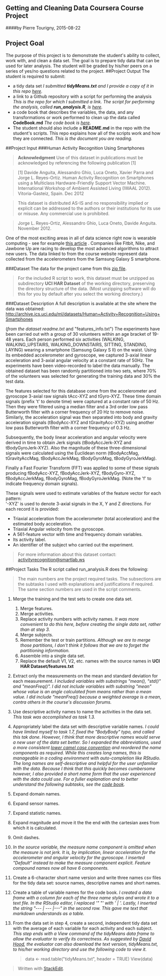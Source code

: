 **Getting and Cleaning Data Coursera Course Project**
----------------------------------------
####by Pierre Tourigny, 2015-08-22
## Project Goal
The purpose of this project is to demonstrate the student's ability to collect, work with, and clean a data set. The goal is to prepare tidy data that can be used for later analysis. The student will be graded by his/her peers on a series of yes/no questions related to the project. 
##Project Output
The student is required to submit:

*  a tidy data set
*I submitted **tidyMeans.txt** and I provide a copy of it in this repo [here](tidyMeans.txt).*
* a link to a Github repository with a script for performing the analysis
*This is the repo for which I submitted a link. The script for performing the analysis, called **run_analysis.R**, is [here](run_analysis.R).*
* a code book that describes the variables, the data, and any transformations or work performed to clean up the data called **CodeBook.md**
 *The code book is [here](CodeBook.md).*
* The student should also include a **README.md** in the repo with the student's scripts. This repo explains how all of the scripts work and how they are connected. 
*This is the document you are reading.*

##Project Input
###Human Activity Recognition Using Smartphones
>**Acknowledgment**
>Use of this dataset in publications must be acknowledged by referencing the following publication [1] 

>[1] Davide Anguita, Alessandro Ghio, Luca Oneto, Xavier Parra and Jorge L. Reyes-Ortiz. Human Activity Recognition on Smartphones using a Multiclass Hardware-Friendly Support Vector Machine. International Workshop of Ambient Assisted Living (IWAAL 2012). Vitoria-Gasteiz, Spain. Dec 2012

>This dataset is distributed AS-IS and no responsibility implied or explicit can be addressed to the authors or their institutions for its use or misuse. Any commercial use is prohibited.

>Jorge L. Reyes-Ortiz, Alessandro Ghio, Luca Oneto, Davide Anguita. November 2012.

One of the most exciting areas in all of data science right now is wearable computing - see for example [this article](http://www.insideactivitytracking.com/data-science-activity-tracking-and-the-battle-for-the-worlds-top-sports-brand/) . Companies like Fitbit, Nike, and Jawbone Up are racing to develop the most advanced algorithms to attract new users. The data linked to from the course website represent data collected from the accelerometers from the Samsung Galaxy S smartphone. 

###Dataset
The data for the project came from this [zip file](https://d396qusza40orc.cloudfront.net/getdata/projectfiles/UCI%20HAR%20Dataset.zip).
>For the included R script to work, this dataset must be unzipped as subdirectory **UCI HAR Dataset** of the working directory, preserving the directory structure of the data. (Most unzipping software will do this for you by default after you select the working directory.)

###Dataset Description
A full description is available at the site where the data was obtained:
http://archive.ics.uci.edu/ml/datasets/Human+Activity+Recognition+Using+Smartphones

(*from the dataset readme.txt* and "features_info.txt")  The experiments have been carried out with a group of 30 volunteers within an age bracket of 19-48 years. Each person performed six activities (WALKING, WALKING_UPSTAIRS, WALKING_DOWNSTAIRS, SITTING, STANDING, LAYING) wearing a smartphone (Samsung Galaxy S II) on the  waist. Using its embedded accelerometer and gyroscope, we captured 3-axial linear acceleration and 3-axial angular velocity at a constant rate of 50Hz. The experiments have been video-recorded to label the data manually. The obtained dataset has been randomly partitioned into two sets, where 70% of the volunteers was selected for generating the training data and 30% the test data. 

The features selected for this database come from the accelerometer and gyroscope 3-axial raw signals tAcc-XYZ and tGyro-XYZ. These time domain signals (prefix 't' to denote time) were captured at a constant rate of 50 Hz. Then they were filtered using a median filter and a 3rd order low pass Butterworth filter with a corner frequency of 20 Hz to remove noise. Similarly, the acceleration signal was then separated into body and gravity acceleration signals (tBodyAcc-XYZ and tGravityAcc-XYZ) using another low pass Butterworth filter with a corner frequency of 0.3 Hz. 

Subsequently, the body linear acceleration and angular velocity were derived in time to obtain Jerk signals (tBodyAccJerk-XYZ and tBodyGyroJerk-XYZ). Also the magnitude of these three-dimensional signals were calculated using the Euclidean norm (tBodyAccMag, tGravityAccMag, tBodyAccJerkMag, tBodyGyroMag, tBodyGyroJerkMag). 

Finally a Fast Fourier Transform (FFT) was applied to some of these signals producing fBodyAcc-XYZ, fBodyAccJerk-XYZ, fBodyGyro-XYZ, fBodyAccJerkMag, fBodyGyroMag, fBodyGyroJerkMag. (Note the 'f' to indicate frequency domain signals). 

These signals were used to estimate variables of the feature vector for each pattern:  
'-XYZ' is used to denote 3-axial signals in the X, Y and Z directions.
For each record it is provided:   

*   Triaxial acceleration from the accelerometer (total acceleration) and the estimated body acceleration.
* Triaxial Angular velocity from the gyroscope. 
* A 561-feature vector with time and frequency domain variables. 
* Its activity label. 
* An identifier of the subject who carried out the experiment.

> For more information about this dataset contact:
> [activityrecognition@smartlab.ws](activityrecognition@smartlab.ws)

##Project Tasks
The R script called run_analysis.R does the following: 
>The main numbers are the project required tasks. The subsections are the subtasks I used with explanations and justifications if required. The same section numbers are used in the script comments.

 1. Merge the training and the test sets to create one data set.
	 1. Merge features.
	 2. Merge activities.
	 3. Replace activity numbers with activity names.	*It was more convenient to do this here, before creating the single data set,  rather than at step 3.*
	 4. Merge subjects.
	 5. Remember the test or train partitions. *Although we are to merge those partitions, I don't think it follows that we are to forget the partitioning information.*
	 6. Assemble into a single data set.
	 7. Replace the default V1, V2, etc. names with the source names in **UCI HAR Dataset/features.txt**
 2.  Extract only the measurements on the mean and standard deviation for each measurement.
   *I included variables with substrings "mean(), "std()" and "meanFreq()". I did not include variables with substring "mean" whose value is an angle calculated from means rather than a mean value. I did include "meanFreq() because a weighted average is a mean, contra others in the course's discussion forums.* 
 3. Use descriptive activity names to name the activities in the data set.
   *This task was accomplished as task 1.3.*
 4. Appropriately label the data set with descriptive variable names.
   *I could have limited myself to task 1.7, fixed the "BodyBody" typo, and called this tak done. However, I think that more descriptive names would serve a new user of the data set better. So I expanded the abbreviations, used a more consistent [lower camel case convention](https://en.wikipedia.org/wiki/CamelCase) and reordered the name components as required. While this creates long names, this is manageable in a coding environment with auto-completion like RStudio. The long names are self-descriptive and helpful for the user unfamiliar with the data. Because I think that this quickly becomes cumbersome however, I also provided a short name form that the user experienced with the data could use. For a fuller explanation and to better understand the following subtasks, see the [code book](CodeBook.md).*
   1. Expand domain names.
   2. Expand sensor names.
   3. Expand statistic names.
   4. Expand magnitude and move it the the end with the cartesian axes from which it is calculated.
   5. Omit dashes.
   6. *In the source variable, the measure name component is omitted when the measure is not jerk. It is, by implication, linear acceleration for the accelerometer and angular velocity for the gyroscope. I inserted "Default" instead to make the measure component explicit. Feature compound names now all have 6 components.*
   7. Create a 6-character short name version and write three names csv files for the tidy data set: source names, descriptive names and short names.
   8. Create a table of variable names for the code book. *I created a data frame with a column for each of the three name styles and wrote it to a text file. In the RStudio editor, I replaced '" "' with ' | '. Lastly, I inserted the string "--- | --- |---" in the second row. This gave me text that markdown understands as a table.*
 5. From the data set in step 4, create a second, independent tidy data set with the average of each variable for each activity and each subject. *This step ends with a View command of the tidyMeans data frame to allow the evaluator to  verify its correctness. As suggested by [David Hood](https://www.coursera.org/user/i), the evaluator can also download the text version, tidyMeans.txt, to his/her working directory and use the following code to view it.*
 
    > data <- read.table("tidyMeans.txt",  header = TRUE) 
     View(data)

> Written with [StackEdit](https://stackedit.io/).